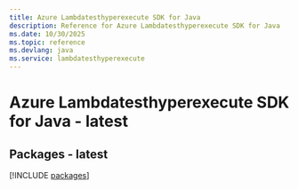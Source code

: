 ```yaml
---
title: Azure Lambdatesthyperexecute SDK for Java
description: Reference for Azure Lambdatesthyperexecute SDK for Java
ms.date: 10/30/2025
ms.topic: reference
ms.devlang: java
ms.service: lambdatesthyperexecute
---
```

# Azure Lambdatesthyperexecute SDK for Java - latest
## Packages - latest
[!INCLUDE [packages](lambdatesthyperexecute-index.md)]